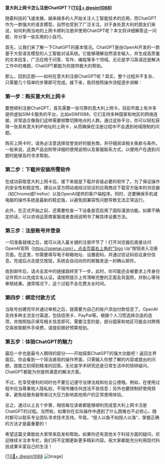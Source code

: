 **意大利上网卡怎么注册ChatGPT？[[TG💪+ @esim1088](https://t.me/s/esim1088)]**

随着科技的飞速发展，越来越多的人开始关注人工智能技术的应用，而ChatGPT作为一款强大的语言模型，自然也受到了广泛关注。对于身处意大利的朋友们来说，如何利用当地的上网卡顺利注册并使用ChatGPT呢？本文将详细解答这一问题，并分享一些实用的小技巧。

首先，让我们来了解一下ChatGPT的基本情况。ChatGPT是由OpenAI开发的一款基于大型语言模型的人工智能对话系统。它能够理解自然语言输入，并生成高质量的文本回复，广泛应用于问答、写作、编程等多个领域。无论是学习英语还是解决工作中的难题，ChatGPT都能为你提供极大的帮助。

那么，回到正题——如何在意大利注册ChatGPT呢？其实，整个过程并不复杂，只需要几个简单的步骤即可完成。接下来，我将按照操作流程逐步讲解：

### 第一步：购买意大利上网卡

要想顺利注册ChatGPT，首先需要一张可靠的意大利上网卡。目前市面上有许多提供虚拟SIM卡服务的平台，比如eSIM1088，它们支持多种国家和地区的网络连接，非常适合像我们这样需要频繁切换地点的人群。通过这些平台，你可以轻松获得一张具有意大利IP地址的上网卡，从而确保在注册过程中不会遇到地域限制的问题。

购买上网卡时，请务必注意选择信誉良好的服务商，并仔细阅读相关条款与条件。一般来说，这类产品会附带详细的使用说明以及客服联系方式，以便用户在遇到问题时能够及时寻求帮助。

### 第二步：下载并安装所需软件

在成功获取意大利上网卡后，接下来就是下载并安装必要的软件了。为了保证操作的安全性和稳定性，建议从官方网站或经过验证的应用商店下载官方版本的浏览器（如Chrome或Firefox）以及OpenAI提供的客户端程序。同时，还要确保手机或电脑的操作系统是最新的稳定版，以避免因兼容性问题导致无法正常运行。

此外，在正式开始之前，还需要检查一下设备是否启用了国际漫游功能。如果不确定的话，可以咨询运营商客服或者查阅说明书了解具体设置方法。

### 第三步：注册账号并登录

一切准备就绪之后，就可以进入最关键的注册环节了！打开浏览器后直接访问OpenAI官网（https://openai.com），点击页面右上角的“Sign Up”按钮进入注册页面。在这里，你需要填写电子邮箱地址、设置密码，并通过验证码验证身份信息。完成后点击提交按钮，系统会自动向你的邮箱发送一封确认邮件。

收到邮件后，请点击其中的链接跳转至下一步。此时，你可能还会被要求上传身份证件照片以完成实名认证。请按照提示上传清晰完整的正面及背面照，并耐心等待审核结果。通常情况下，这个过程不会花费太长时间。

### 第四步：绑定付款方式

当账号创建完毕并通过审核之后，就需要为自己的账户添加付款信息了。OpenAI支持多种主流支付渠道，包括信用卡、PayPal等。根据个人习惯选择合适的选项，并按照指示填写相关信息即可。需要注意的是，部分国家和地区可能会对跨境交易收取额外手续费，请提前做好预算规划。

### 第五步：体验ChatGPT的魅力

最后一步也是最令人期待的部分——开始探索ChatGPT的强大功能吧！返回主界面后，你会看到一个简洁直观的操作界面，只需输入你想了解的内容或提出的问题，就能立刻得到精准的回答。无论是学术研究还是日常生活中的琐碎疑问，ChatGPT都能为你提供满意的解决方案。

不过，在享受便利的同时也不要忘记遵守法律法规和社会公德哦。例如，在使用过程中应当尊重他人隐私权，不得传播任何违法不良信息；另外也要控制好使用频率，避免给服务器带来过大压力影响其他用户的正常使用体验。

总之，通过以上五个步骤，相信每位读者都能够顺利完成意大利上网卡注册ChatGPT的过程。当然啦，如果你在实际操作中遇到了什么困难也不必担心，随时都可以联系专业团队寻求技术支持。毕竟，“授人以鱼不如授人以渔”，掌握正确的方法才是最重要的！

希望这篇文章能给大家带来启发和帮助。如果你还有其他关于科技方面的疑问，欢迎继续关注本专栏，我们将不定期更新更多精彩内容。祝大家都能充分利用现代科技成果丰富自己的生活！

[[TG💪+ @esim1088](https://t.me/s/esim1088) ![Image](https://i.postimg.cc/4NQfJmqS/Snipaste-2025-05-13-00-14-12.png)]